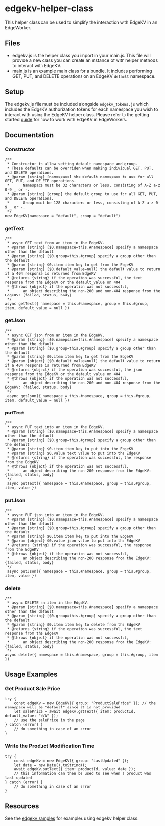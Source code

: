 # edgekv-helper-class

This helper class can be used to simplify the interaction with EdgeKV in an EdgeWorker.


## Files
* edgekv.js is the helper class you import in your main.js. This file will provide a new class you can create an instance of with helper methods to interact with EdgeKV.
* main.js is an example main class for a bundle. It includes performing GET, PUT, and DELETE operations on an EdgeKV `default` namespace.


## Setup
The edgekv.js file must be included alongside `edgekv_tokens.js` which includes the EdgeKV authorization tokens for each namespace you wish to interact with using the EdgeKV helper class. Please refer to the getting started [guide](https://github.com/akamai/edgeworkers-examples/tree/master/edgekv) for how to work with EdgeKV in EdgeWorkers.


## Documentation
### Constructor
	/**
	 * Constructor to allow setting default namespace and group.
	 * These defaults can be overriden when making individual GET, PUT, and DELETE operations.
	 * @param {string} [namespace] the default namespace to use for all GET, PUT, and DELETE operations.
	 * 		Namespace must be 32 characters or less, consisting of A-Z a-z 0-9 _ or -.
	 * @param {string} [group] the default group to use for all GET, PUT, and DELETE operations.
	 * 		Group must be 128 characters or less, consisting of A-Z a-z 0-9 _ or -.
	 */
	new EdgeKV(namespace = "default", group = "default")
### getText
	/**
	 * async GET text from an item in the EdgeKV.
	 * @param {string} [$0.namepsace=this.#namespace] specify a namespace other than the default
	 * @param {string} [$0.group=this.#group] specify a group other than the default
	 * @param {string} $0.item item key to get from the EdgeKV
	 * @param {string} [$0.default_value=null] the default value to return if a 404 response is returned from EdgeKV
	 * @returns {string} if the operation was successful, the text response from the EdgeKV or the default_value on 404
	 * @throws {object} if the operation was not successful,
	 * 		an object describing the non-200 and non-404 response from the EdgeKV: {failed, status, body}
	 */
	async getText({ namespace = this.#namespace, group = this.#group, item, default_value = null })
### getJson
	/**
	 * async GET json from an item in the EdgeKV.
	 * @param {string} [$0.namepsace=this.#namespace] specify a namespace other than the default
	 * @param {string} [$0.group=this.#group] specify a group other than the default
	 * @param {string} $0.item item key to get from the EdgeKV
	 * @param {object} [$0.default_value=null] the default value to return if a 404 response is returned from EdgeKV
	 * @returns {object} if the operation was successful, the json response from the EdgeKV or the default_value on 404
	 * @throws {object} if the operation was not successful,
	 * 		an object describing the non-200 and non-404 response from the EdgeKV: {failed, status, body}
	 */
	 async getJson({ namespace = this.#namespace, group = this.#group, item, default_value = null })
### putText
	/**
	 * async PUT text into an item in the EdgeKV.
	 * @param {string} [$0.namepsace=this.#namespace] specify a namespace other than the default
	 * @param {string} [$0.group=this.#group] specify a group other than the default
	 * @param {string} $0.item item key to put into the EdgeKV
	 * @param {string} $0.value text value to put into the EdgeKV
	 * @returns {string} if the operation was successful, the response from the EdgeKV
	 * @throws {object} if the operation was not successful,
	 * 		an object describing the non-200 response from the EdgeKV: {failed, status, body}
	 */
	 async putText({ namespace = this.#namespace, group = this.#group, item, value })
### putJson
	/**
	 * async PUT json into an item in the EdgeKV.
	 * @param {string} [$0.namepsace=this.#namespace] specify a namespace other than the default
	 * @param {string} [$0.group=this.#group] specify a group other than the default
	 * @param {string} $0.item item key to put into the EdgeKV
	 * @param {object} $0.value json value to put into the EdgeKV
	 * @returns {string} if the operation was successful, the response from the EdgeKV
	 * @throws {object} if the operation was not successful,
	 * 		an object describing the non-200 response from the EdgeKV: {failed, status, body}
	 */
	 async putJson({ namespace = this.#namespace, group = this.#group, item, value })
### delete
	/**
	 * async DELETE an item in the EdgeKV.
	 * @param {string} [$0.namepsace=this.#namespace] specify a namespace other than the default
	 * @param {string} [$0.group=this.#group] specify a group other than the default
	 * @param {string} $0.item item key to delete from the EdgeKV
	 * @returns {string} if the operation was successful, the text response from the EdgeKV
	 * @throws {object} if the operation was not successful,
	 * 		an object describing the non-200 response from the EdgeKV: {failed, status, body}
	 */
	async delete({ namespace = this.#namespace, group = this.#group, item })

## Usage Examples
### Get Product Sale Price
	try {
		const edgeKv = new EdgeKV({ group: "ProductSalePrice" }); // the namespace will be "default" since it is not provided
		let salePrice = await edgeKv.getText({ item: productId, default_value: "N/A" });
		// use the salePrice in the page
	} catch (error) {
		// do something in case of an error
	}
### Write the Product Modification Time
	try {
		const edgeKv = new EdgeKV({ group: "LastUpdated" });
		let date = new Date().toString();
		await edgeKv.putText({ item: productId, value: date });
		// this information can then be used to see when a product was last updated
	} catch (error) {
		// do something in case of an error
	}


## Resources
See the [edgekv samples](https://github.com/akamai/edgeworkers-examples/tree/master/edgekv) for examples using edgekv helper class.